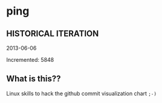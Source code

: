 # ping

## HISTORICAL ITERATION
2013-06-06

Incremented: 5848

## What is this?? 
Linux skills to hack the github commit visualization chart `;-)`
